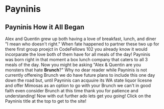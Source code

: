 # **Payninis**

## **Payninis How it All Began**
Alex and Quentin grew up both having a love of breakfast, lunch, and diner "I mean who doesn't right." When fate happened to partner these two up for there first group proejct in CodeFellows 102 you already know it would incorparate the love both of them have for all meals of the day! Payninis was born right in that moment a box lunch company that caters to all 3 meals of the day. Now you might be asking "Alex & Quentin are you monsters that hate **Brunch**?" Why no dear reader while Payninis is not currently offereing Brunch we do have future plans to include this one day down the road but, until Payninis can acquuire its WA state liquor licesne and offer Mimosas as an option to go with your Brunch we can't in good faith even consider Brunch at this time thank you for patience and understanding! Now with out further ado lets get you going! Click on the Payninis title at the top to get to the site!

